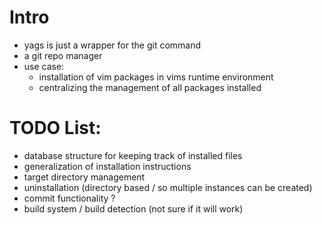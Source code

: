 # Intro
  - yags is just a wrapper for the git command
  - a git repo manager
  - use case:
     + installation of vim packages in vims runtime environment
     + centralizing the management of all packages installed 
    
# TODO List:
 + database structure for keeping track of installed files
 + generalization of installation instructions
 + target directory management
 + uninstallation (directory based / so multiple instances can be created)
 + commit functionality ?
 + build system / build detection (not sure if it will work)
